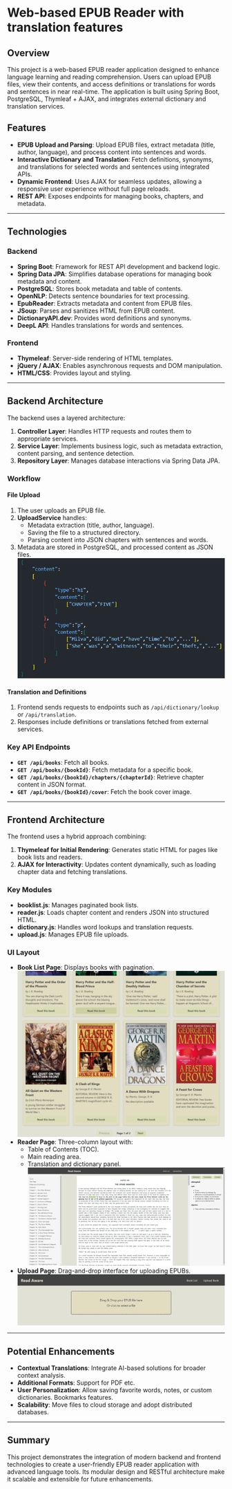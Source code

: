# Web-based EPUB Reader with translation features

## Overview
This project is a web-based EPUB reader application designed to enhance language learning and reading comprehension. Users can upload EPUB files, view their contents, and access definitions or translations for words and sentences in near real-time. The application is built using Spring Boot, PostgreSQL, Thymleaf + AJAX, and integrates external dictionary and translation services.

## Features
- **EPUB Upload and Parsing**: Upload EPUB files, extract metadata (title, author, language), and process content into sentences and words.
- **Interactive Dictionary and Translation**: Fetch definitions, synonyms, and translations for selected words and sentences using integrated APIs.
- **Dynamic Frontend**: Uses AJAX for seamless updates, allowing a responsive user experience without full page reloads.
- **REST API**: Exposes endpoints for managing books, chapters, and metadata.

---

## Technologies
### Backend
- **Spring Boot**: Framework for REST API development and backend logic.
- **Spring Data JPA**: Simplifies database operations for managing book metadata and content.
- **PostgreSQL**: Stores book metadata and table of contents.
- **OpenNLP**: Detects sentence boundaries for text processing.
- **EpubReader**: Extracts metadata and content from EPUB files.
- **JSoup**: Parses and sanitizes HTML from EPUB content.
- **DictionaryAPI.dev**: Provides word definitions and synonyms.
- **DeepL API**: Handles translations for words and sentences.

### Frontend
- **Thymeleaf**: Server-side rendering of HTML templates.
- **jQuery / AJAX**: Enables asynchronous requests and DOM manipulation.
- **HTML/CSS**: Provides layout and styling.

---

## Backend Architecture
The backend uses a layered architecture:

1. **Controller Layer**: Handles HTTP requests and routes them to appropriate services.
2. **Service Layer**: Implements business logic, such as metadata extraction, content parsing, and sentence detection.
3. **Repository Layer**: Manages database interactions via Spring Data JPA.

### Workflow
#### File Upload
1. The user uploads an EPUB file.
2. **UploadService** handles:
    - Metadata extraction (title, author, language).
    - Saving the file to a structured directory.
    - Parsing content into JSON chapters with sentences and words.
3. Metadata are stored in PostgreSQL, and processed content as JSON files.
![](https://github.com/kibikalo/read-aware/blob/master/Screenshot%202025-01-22%20142218.png)

#### Translation and Definitions
1. Frontend sends requests to endpoints such as `/api/dictionary/lookup` or `/api/translation`.
2. Responses include definitions or translations fetched from external services.

### Key API Endpoints
- **`GET /api/books`**: Fetch all books.
- **`GET /api/books/{bookId}`**: Fetch metadata for a specific book.
- **`GET /api/books/{bookId}/chapters/{chapterId}`**: Retrieve chapter content in JSON format.
- **`GET /api/books/{bookId}/cover`**: Fetch the book cover image.

---

## Frontend Architecture
The frontend uses a hybrid approach combining:
1. **Thymeleaf for Initial Rendering**: Generates static HTML for pages like book lists and readers.
2. **AJAX for Interactivity**: Updates content dynamically, such as loading chapter data and fetching translations.

### Key Modules
- **booklist.js**: Manages paginated book lists.
- **reader.js**: Loads chapter content and renders JSON into structured HTML.
- **dictionary.js**: Handles word lookups and translation requests.
- **upload.js**: Manages EPUB file uploads.

### UI Layout
- **Book List Page**: Displays books with pagination.
![](https://github.com/kibikalo/read-aware/blob/master/Screenshot%202025-01-22%20230811.png)
- **Reader Page**: Three-column layout with:
    - Table of Contents (TOC).
    - Main reading area.
    - Translation and dictionary panel.
![](https://github.com/kibikalo/read-aware/blob/master/Screenshot%202025-01-22%20230914.png)
- **Upload Page**: Drag-and-drop interface for uploading EPUBs.
![](https://github.com/kibikalo/read-aware/blob/master/Screenshot%202025-01-22%20231241.png)

---

## Potential Enhancements
- **Contextual Translations**: Integrate AI-based solutions for broader context analysis.
- **Additional Formats**: Support for PDF etc.
- **User Personalization**: Allow saving favorite words, notes, or custom dictionaries. Bookmarks features. 
- **Scalability**: Move files to cloud storage and adopt distributed databases.

---

## Summary
This project demonstrates the integration of modern backend and frontend technologies to create a user-friendly EPUB reader application with advanced language tools. Its modular design and RESTful architecture make it scalable and extensible for future enhancements.
